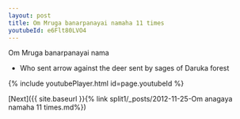 ```yaml
---
layout: post
title: Om Mruga banarpanayai namaha 11 times
youtubeId: e6Flt80LVO4
---
```

 
 
Om Mruga banarpanayai nama 
 
 -  Who sent arrow against the deer sent by sages of Daruka forest 
 
  
 
  
 
 
 
 
 
 


{% include youtubePlayer.html id=page.youtubeId %}
 
[Next]({{ site.baseurl }}{% link  split1/_posts/2012-11-25-Om anagaya namaha 11 times.md%})
 
